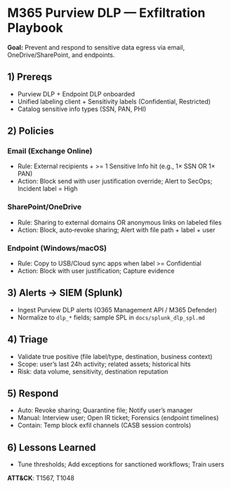 # M365 Purview DLP — Exfiltration Playbook

**Goal:** Prevent and respond to sensitive data egress via email, OneDrive/SharePoint, and endpoints.

## 1) Prereqs
- Purview DLP + Endpoint DLP onboarded
- Unified labeling client + Sensitivity labels (Confidential, Restricted)
- Catalog sensitive info types (SSN, PAN, PHI)

## 2) Policies
### Email (Exchange Online)
- Rule: External recipients + >= 1 Sensitive Info hit (e.g., 1× SSN OR 1× PAN)
- Action: Block send with user justification override; Alert to SecOps; Incident label = High

### SharePoint/OneDrive
- Rule: Sharing to external domains OR anonymous links on labeled files
- Action: Block, auto‑revoke sharing; Alert with file path + label + user

### Endpoint (Windows/macOS)
- Rule: Copy to USB/Cloud sync apps when label >= Confidential
- Action: Block with user justification; Capture evidence

## 3) Alerts → SIEM (Splunk)
- Ingest Purview DLP alerts (O365 Management API / M365 Defender)
- Normalize to `dlp_*` fields; sample SPL in `docs/splunk_dlp_spl.md`

## 4) Triage
- Validate true positive (file label/type, destination, business context)
- Scope: user’s last 24h activity; related assets; historical hits
- Risk: data volume, sensitivity, destination reputation

## 5) Respond
- Auto: Revoke sharing; Quarantine file; Notify user’s manager
- Manual: Interview user; Open IR ticket; Forensics (endpoint timelines)
- Contain: Temp block exfil channels (CASB session controls)

## 6) Lessons Learned
- Tune thresholds; Add exceptions for sanctioned workflows; Train users

**ATT&CK**: T1567, T1048
